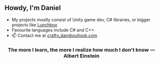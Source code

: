 ## Howdy, I'm Daniel
- My projects mostly consist of Unity game dev, C# libraries, or bigger projects like [Lunchbox](https://github.com/Dannode36/Lunchbox)
- Favourite languages include C# and C++
- 📫 Contact me at crafty_dan@outlook.com

### <div align="center"> The more I learn, the more I realize how much I don't know ― Albert Einstein
